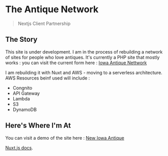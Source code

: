 # The Antique Network

> Nextjs Client Partnership

## The Story

This site is under development.
I am in the process of rebuilding a network of sites for people who love antiques.
It's currently a PHP site that mostly works : you can visit the current form here :
[Iowa Antique Nettwork](https://www.iowaantiquenetwork.com/)

I am rebuilding it with Nuxt and AWS - moving to a serverless architecture.
AWS Resources beinf used will include :
- Congnito
- API Gateway
- Lambda
- S3
- DynamoDB

## Here's Where I'm At

You can visit a demo of the site here :
[New Iowa Antique](https://ant-net.herokuapp.com/)

 [Nuxt.js docs](https://nuxtjs.org).
